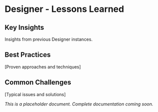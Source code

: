 # Designer - Lessons Learned

## Key Insights
Insights from previous Designer instances.

## Best Practices
[Proven approaches and techniques]

## Common Challenges
[Typical issues and solutions]

*This is a placeholder document. Complete documentation coming soon.*
